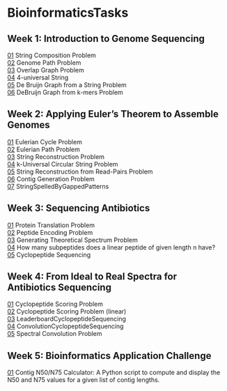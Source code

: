 # BioinformaticsTasks

## Week 1: Introduction to Genome Sequencing
[01](src/Bioinformatics%20II/1%20week/gen_1.1.py) String Composition Problem  
[02](src/Bioinformatics%20II/1%20week/gen_1.2.py) Genome Path Problem  
[03](src/Bioinformatics%20II/1%20week/gen_1.3.py) Overlap Graph Problem  
[04](src/Bioinformatics%20II/1%20week/gen_1.4.py) 4-universal String  
[05](src/Bioinformatics%20II/1%20week/gen_1.5.py) De Bruijn Graph from a String Problem  
[06](src/Bioinformatics%20II/1%20week/gen_1.6.py) DeBruijn Graph from k-mers Problem  

## Week 2: Applying Euler’s Theorem to Assemble Genomes
[01](src/Bioinformatics%20II/2%20week/gen_2.1.py) Eulerian Cycle Problem  
[02](src/Bioinformatics%20II/2%20week/gen_2.2.py) Eulerian Path Problem  
[03](src/Bioinformatics%20II/2%20week/gen_2.3.py) String Reconstruction Problem  
[04](src/Bioinformatics%20II/2%20week/gen_2.4.py) k-Universal Circular String Problem  
[05](src/Bioinformatics%20II/2%20week/gen_2.5.py) String Reconstruction from Read-Pairs Problem  
[06](src/Bioinformatics%20II/2%20week/gen_2.6.py) Contig Generation Problem  
[07](src/Bioinformatics%20II/2%20week/gen_2.7.py) StringSpelledByGappedPatterns  

## Week 3: Sequencing Antibiotics
[01](src/Bioinformatics%20II/3%20week/gen_3.1.py) Protein Translation Problem  
[02](src/Bioinformatics%20II/3%20week/gen_3.2.py) Peptide Encoding Problem  
[03](src/Bioinformatics%20II/3%20week/gen_3.4.py) Generating Theoretical Spectrum Problem  
[04](src/Bioinformatics%20II/3%20week/gen_3.5.py) How many subpeptides does a linear peptide of given length n have?  
[05](src/Bioinformatics%20II/3%20week/gen_3.6.py) Cyclopeptide Sequencing  

## Week 4: From Ideal to Real Spectra for Antibiotics Sequencing
[01](src/Bioinformatics%20II/4%20week/gen_4.1.py) Cyclopeptide Scoring Problem  
[02](src/Bioinformatics%20II/4%20week/gen_4.1_linear.py) Cyclopeptide Scoring Problem (linear)  
[03](src/Bioinformatics%20II/4%20week/gen_4.4.py) LeaderboardCyclopeptideSequencing  
[04](src/Bioinformatics%20II/4%20week/gen_4.5.py) ConvolutionCyclopeptideSequencing  
[05](src/Bioinformatics%20II/4%20week/gen_4.6.py) Spectral Convolution Problem  

## Week 5: Bioinformatics Application Challenge
[01](src/Bioinformatics%20II/5%20week/Main_project.py) Contig N50/N75 Calculator: A Python script to compute and display the N50 and N75 values for a given list of contig lengths.
